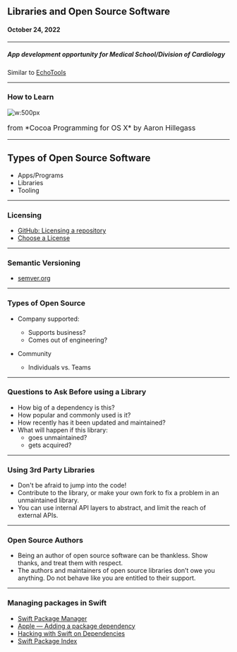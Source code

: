 <!--
_class: lead
_header: '![w:100](images/atlas.svg) <div style="float:right; margin-top:0px; margin-left: 0.3em;">4120/5120</div>'
_footer: Class 18
-->

<style>
section.lead h2 {
  font-size: 1.25rem;
  color: #F05138;
}

section.lead h4 {
  margin-top: -8px;
  font-weight: normal;
}

section.end h1 {
  color: #F05138;
}

</style>

## Libraries and Open Source Software
#### October 24, 2022

---

##### App development opportunity for Medical School/Division of Cardiology

Similar to [EchoTools](https://echotools.app)

---

### How to Learn

![w:500px](images/how_to_learn.jpeg)

<p style="font-size:16px;">
from *Cocoa Programming for OS X* by Aaron Hillegass
</p>

---

## Types of Open Source Software

* Apps/Programs
* Libraries
* Tooling

---

### Licensing

- [GitHub: Licensing a repository](https://docs.github.com/en/repositories/managing-your-repositorys-settings-and-features/customizing-your-repository/licensing-a-repository)
- [Choose a License](https://choosealicense.com)

---

### Semantic Versioning

- [semver.org](https://semver.org)

---

### Types of Open Source

* Company supported:
  * Supports business?
  * Comes out of engineering?

* Community
  * Individuals vs. Teams

---

### Questions to Ask Before using a Library

* How big of a dependency is this?
* How popular and commonly used is it?
* How recently has it been updated and maintained?
* What will happen if this library:
  * goes unmaintained?
  * gets acquired?

<!--
What kind of project are _you_ working on?

Some libraries are relatively trivial. This means that if they go on maintained or if you have problems with them, it’s not that big of a deal to replace, or fork and modify.

Some libraries are much more involved and dependency upon them means that your app is limited by relying on them. The code and the design of your app may be dependent on that library. Use these dependencies more carefully.

Even small libraries can add a significant amount of a value. Details really matter and can make or break an implementation. Good libraries have already dealt with a lot of these details.
-->

---

### Using 3rd Party Libraries

* Don't be afraid to jump into the code!
* Contribute to the library, or make your own fork to fix a problem in an
unmaintained library.
* You can use internal API layers to abstract, and limit the reach of external APIs.


---

### Open Source Authors

* Being an author of open source software can be thankless. Show thanks, and
  treat them with respect.
* The authors and maintainers of open source libraries don’t owe you anything.
  Do not behave like you are entitled to their support.

---

### Managing packages in Swift

- [Swift Package Manager](https://www.swift.org/package-manager/)
- [Apple — Adding a package dependency](https://developer.apple.com/documentation/xcode/adding-package-dependencies-to-your-app)
- [Hacking with Swift on Dependencies](https://www.hackingwithswift.com/books/ios-swiftui/adding-swift-package-dependencies-in-xcode)
- [Swift Package Index](https://swiftpackageindex.com)


